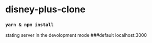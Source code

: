 # disney-plus-clone

### `yarn & npm install`
stating server in the devolopment mode ###default localhost:3000
